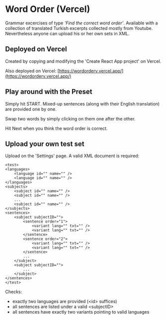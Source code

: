 # Word Order (Vercel)

Grammar excercises of type _'Find the correct word order'_. Available with a collection of translated Turkish excerpts collected mostly from Youtube. Nevertheless anyone can upload his or her own sets in XML.

## Deployed on Vercel

Created by copying and modifying the 'Create React App project' on Vercel.

Also deployed on Vercel: [https://wordorderv.vercel.app/](https://wordorderv.vercel.app/)

## Play around with the Preset

Simply hit START. Mixed-up sentences (along with their English translation) are provided one by one.

Swap two words by simply clicking on them one after the other.

Hit Next when you think the word order is correct.

## Upload your own test set

Upload on the 'Settings' page. A valid XML document is required:
```
<test>
<languages>
	<language id="" name="" />
	<language id="" name="" />
</languages>
<subjects>
	<subject id="" name="" />
	<subject id="" name="" />
	...
	<subject id="" name="" />
</subjects>
<sentences>
	<subject subjectID="">
		<sentence order="1">
			<variant lang="" txt="" />
			<variant lang="" txt="" />
		</sentence>
		<sentence order="2">
			<variant lang="" txt="" />
			<variant lang="" txt="" />
		</sentence>
		...
	</subject>
	<subject subjectID="">
		...
	</subject>
</sentences>
</test>
```

Checks:
* exactly two languages are provided (&lt;id&gt; suffices)
* all sentences are listed under a valid &lt;subjectID&gt;
* all sentences have exactly two variants pointing to valid languages 
